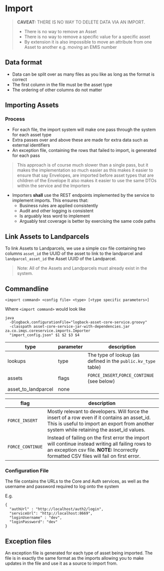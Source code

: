 Import
======

> **CAVEAT:** THERE IS NO WAY TO DELETE DATA VIA AN IMPORT. 
> * There is no way to remove an Asset
> * There is no way to remove a specific value for a specific asset
> * By extension it is also impossible to move an attribute from one Asset to another e.g. moving an EMIS number 

Data format
-----------

* Data can be split over as many files as you like as long as the format is correct
* The first column in the file must be the asset type
* The ordering of other columns do not matter
 
 
 Importing Assets
 ----------------
 
### Process ###
 
* For each file, the import system will make one pass through the system for each asset type
* Extra passes over and above these are made for extra data such as external identifiers
* An exception file, containing the rows that failed to import, is generated for each pass

> This approach is of course much slower than a single pass, but it makes the implementation so much easier as
> this makes it easier to ensure that say Envelopes, are imported before asset types that are children of the Envelope
> It also makes it easier to use the same DTOs within the service and the Importers 

* Importers **shall** use the REST endpoints implemented by the service to implement imports.  This ensures that:
    * Business rules are applied consistently
    * Audit and other logging is consistent
    * Is arguably less word to implement
    * Arguably test coverage is better by exercising the same code paths 
    

Link Assets to Landparcels
--------------------------

To link Assets to Landparcels, we use a simple csv file containing two columns 
`asset_id` the UUID of the asset to link to the landparcel and `landparcel_asset_id` the Asset UUID of the Landparcel.  

> Note: All of the Assets and Landparcels must already exist in the system.

 Commandline
 -------------

`<import command> <config file> <type> [<type specific parameters>]`

Where `<import command>` would look like 
```
java 
  -Dlogback.configurationFile="logback-asset-core-service.groovy" 
  -classpath asset-core-service-jar-with-dependencies.jar za.co.imqs.coreservice.imports.Importer
  "import_config.json" $1 $2 $3 $4
```

|type|parameter|description|
|----|---------|-----------|
|lookups|type|The type of lookup (as defined in the `public.kv_type` table)|
|assets|flags|`FORCE_INSERT`,`FORCE_CONTINUE` (see below)|
|asset_to_landparcel|none||


|flag|description|
|----|------------|
|`FORCE_INSERT`|Mostly relevant to developers. Will force the insert of a row even if it contains an asset_id. This is useful to import an export from another system while retaining the asset_id values.|
|`FORCE_CONTINUE`|Instead of failing on the first error the import will continue instead writing all failing rows to an exception csv file. **NOTE:** Incorrectly formatted CSV files will fail on first error.|

### Configuration File
The file contains the URLs to the Core and Auth services, as well as the username and password 
required to log onto the system

E.g.
```
{
  "authUrl" : "http://localhost/auth2/login",
  "serviceUrl": "http://localhost:8669",
  "loginUsername" : "dev",
  "loginPassword": "dev"
}
```
 
Exception files
---------------- 
 
 An exception file is generated for each type of asset being imported. The file is in exactly 
 the same format as the imports allowing you to make updates in the file and use it as a source to import from. 
